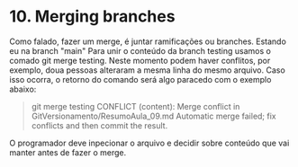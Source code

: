 # 10. Merging branches
Como falado, fazer um merge, é juntar ramificações ou branches.
Estando eu na branch "main"
Para unir o conteúdo da branch testing usamos o comado git merge testing.
Neste momento podem haver conflitos, por exemplo, doua pessoas alteraram a mesma linha do mesmo arquivo.
Caso isso ocorra, o retorno do comando será algo paracedo com o exemplo abaixo:
> git merge testing
CONFLICT (content): Merge conflict in GitVersionamento/ResumoAula_09.md
Automatic merge failed; fix conflicts and then commit the result.

O programador deve inpecionar o arquivo e decidir sobre conteúdo que vai manter antes de fazer o merge.